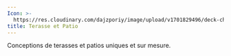 ```yaml
---
Icon: >-
  https://res.cloudinary.com/dajzporiy/image/upload/v1701829496/deck-chair_v7nm6l.svg
title: Terasse et Patio
---
```


Conceptions de terasses et patios uniques et sur mesure.
